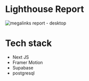 # Lighthouse Report 
![megalinks report - desktop](https://github.com/user-attachments/assets/1bf3e0ba-ecdb-4574-b929-c2fc6aea1669)

# Tech stack
- Next JS
- Framer Motion
- Supabase
- postgresql

